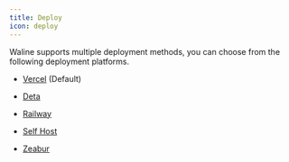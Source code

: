 ```yaml
---
title: Deploy
icon: deploy
---
```


Waline supports multiple deployment methods, you can choose from the following deployment platforms.

- [Vercel](./vercel.md) (Default)

- [Deta](./deta.md)

- [Railway](./railway.md)

- [Self Host](./vps.md)

- [Zeabur](./zeabur.md)
